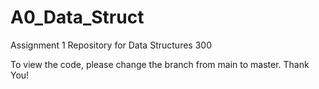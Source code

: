# A0_Data_Struct
Assignment 1 Repository for Data Structures 300

To view the code, please change the branch from main to master. 
Thank You!
